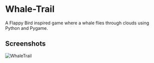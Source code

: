 # Whale-Trail
A Flappy Bird inspired game where a whale flies through clouds using Python and Pygame.

## Screenshots
![WhaleTrail]([https://giphy.com/gifs/DRC7oiD8zDCG83mQp3](https://media.giphy.com/media/DRC7oiD8zDCG83mQp3/giphy.gif))
